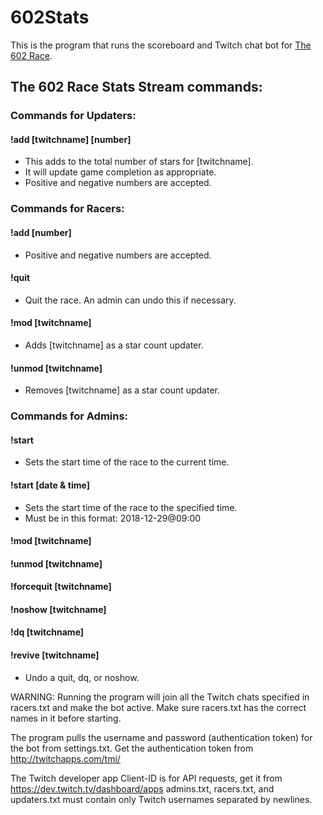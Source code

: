 # 602Stats
This is the program that runs the scoreboard and Twitch chat bot for [The 602 Race](https://docs.google.com/spreadsheets/d/1ludkWzuN0ZzMh9Bv1gq9oQxMypttiXkg6AEFvxy_gZk/).


## The 602 Race Stats Stream commands:

### **Commands for Updaters:**
#### !add [twitchname] [number]
- This adds to the total number of stars for [twitchname]. 
- It will update game completion as appropriate. 
- Positive and negative numbers are accepted.


### **Commands for Racers:**
#### !add [number]
- Positive and negative numbers are accepted.
#### !quit
- Quit the race. An admin can undo this if necessary.
#### !mod [twitchname]
- Adds [twitchname] as a star count updater.
#### !unmod [twitchname]
- Removes [twitchname] as a star count updater.


### **Commands for Admins:**
#### !start
- Sets the start time of the race to the current time. 
#### !start [date & time]
- Sets the start time of the race to the specified time.
- Must be in this format: 2018-12-29@09:00

#### !mod [twitchname]
#### !unmod [twitchname]

#### !forcequit [twitchname]
#### !noshow [twitchname]
#### !dq [twitchname]

#### !revive [twitchname]
- Undo a quit, dq, or noshow.


WARNING: Running the program will join all the Twitch chats specified in racers.txt and make the bot active. Make sure racers.txt has the correct names in it before starting.

The program pulls the username and password (authentication token) for the bot from settings.txt. Get the authentication token from http://twitchapps.com/tmi/

The Twitch developer app Client-ID is for API requests, get it from https://dev.twitch.tv/dashboard/apps admins.txt, racers.txt, and updaters.txt must contain only Twitch usernames separated by newlines.